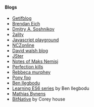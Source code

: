 #### Blogs
* [Getifblog](https://blog.getify.com/)
* [Brendan Eich](https://brendaneich.com/)
* [Dmitry A. Soshnikov](http://dmitrysoshnikov.com/)
* [2ality](http://www.2ality.com/)
* [Javascript playground](http://javascriptplayground.com/)
* [NCZonline](https://www.nczonline.net/)
* [David walsh blog](https://davidwalsh.name/)
* [JSter](http://jster.net/blog)
* [Notes of Maks Nemisj](https://nemisj.com/)
* [Perfection kills](http://perfectionkills.com/)
* [Rebbeca murphey](https://rmurphey.com/)
* [Pony foo](https://ponyfoo.com/)
* [Ben Ilegbodu](http://www.benmvp.com/)
* [Learning ES6 series](http://www.benmvp.com/learning-es6-series/) by Ben Ilegbodu
* [Mathias Bynens](https://mathiasbynens.be/)
* [BitNative](http://www.bitnative.com/) by Corey house


